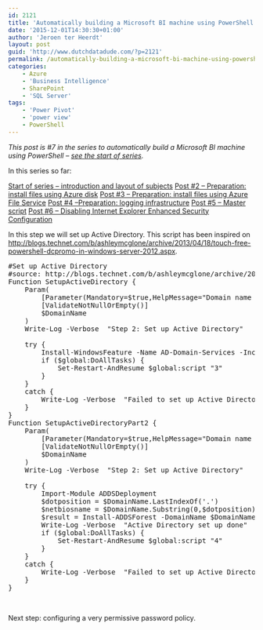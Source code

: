 ```yaml
---
id: 2121
title: 'Automatically building a Microsoft BI machine using PowerShell – Active Directory Setup (post #7)'
date: '2015-12-01T14:30:30+01:00'
author: 'Jeroen ter Heerdt'
layout: post
guid: 'http://www.dutchdatadude.com/?p=2121'
permalink: /automatically-building-a-microsoft-bi-machine-using-powershell-active-directory-setup-post-7/
categories:
    - Azure
    - 'Business Intelligence'
    - SharePoint
    - 'SQL Server'
tags:
    - 'Power Pivot'
    - 'power view'
    - PowerShell
---
```


<em>This post is #7 in the series to automatically build a Microsoft BI machine using PowerShell – <a href="http://www.dutchdatadude.com/automatically-building-a-microsoft-bi-machine-using-powershell-start-of-series/">see the start of series</a>.
</em>

In this series so far:

<a href="http://www.dutchdatadude.com/automatically-building-a-microsoft-bi-machine-using-powershell-start-of-series/">Start of series – introduction and layout of subjects</a>
<a href="http://www.dutchdatadude.com/automatically-building-a-microsoft-bi-machine-using-powershell-preparation-install-files-using-disk-post-2/">Post #2 – Preparation: install files using Azure disk</a>
<a href="http://www.dutchdatadude.com/automatically-building-a-microsoft-bi-machine-using-powershell-preparation-install-files-using-azure-file-service-post-3/">Post #3 – Preparation: install files using Azure File Service</a>
<a href="http://www.dutchdatadude.com/automatically-building-a-microsoft-bi-machine-using-powershell-preparation-logging-infrastructure-post-4/">Post #4 –Preparation: logging infrastructure</a>
<a href="http://www.dutchdatadude.com/automatically-building-a-microsoft-bi-machine-using-powershell-master-script-post-5/">Post #5 – Master script</a>
<a href="http://www.dutchdatadude.com/automatically-building-a-microsoft-bi-machine-using-powershell-disabling-internet-explorer-enhanced-security-configuration-post-6/">Post #6 – Disabling Internet Explorer Enhanced Security Configuration</a>

In this step we will set up Active Directory. This script has been inspired on <a href="http://blogs.technet.com/b/ashleymcglone/archive/2013/04/18/touch-free-powershell-dcpromo-in-windows-server-2012.aspx">http://blogs.technet.com/b/ashleymcglone/archive/2013/04/18/touch-free-powershell-dcpromo-in-windows-server-2012.aspx</a>.
<pre class="lang:c# decode:true ">#Set up Active Directory
#source: http://blogs.technet.com/b/ashleymcglone/archive/2013/04/18/touch-free-powershell-dcpromo-in-windows-server-2012.aspx
Function SetupActiveDirectory {
    Param(
        [Parameter(Mandatory=$true,HelpMessage="Domain name required, please specify in format yyy.zzz")]
        [ValidateNotNullOrEmpty()]
        $DomainName
    )
    Write-Log -Verbose  "Step 2: Set up Active Directory"
    
    try {
        Install-WindowsFeature -Name AD-Domain-Services -IncludeManagementTools
        if ($global:DoAllTasks) {
            Set-Restart-AndResume $global:script "3"
        }
    }
    catch {
        Write-Log -Verbose  "Failed to set up Active Directory. Error: $_.Exception.Message"
    }
}
Function SetupActiveDirectoryPart2 {
    Param(
        [Parameter(Mandatory=$true,HelpMessage="Domain name required, please specify in format yyy.zzz")]
        [ValidateNotNullOrEmpty()]
        $DomainName
    )
    Write-Log -Verbose  "Step 2: Set up Active Directory"
    
    try {
        Import-Module ADDSDeployment
        $dotposition = $DomainName.LastIndexOf('.')
        $netbiosname = $DomainName.Substring(0,$dotposition)
        $result = Install-ADDSForest -DomainName $DomainName -InstallDNS:$true -Confirm:$false -NoRebootOnCompletion:$true -Force:$true -DatabasePath "C:\Windows\NTDS" -DomainMode Win2012R2 -ForestMode Win2012R2 -LogPath "C:\Windows\NTDS" -SysvolPath "C:\Windows\SYSVOL" -DomainNetbiosName $netbiosname
        Write-Log -Verbose  "Active Directory set up done"
        if ($global:DoAllTasks) {
            Set-Restart-AndResume $global:script "4"
        }
    }
    catch {
        Write-Log -Verbose  "Failed to set up Active Directory. Error: $_.Exception.Message"
    }
}</pre>
&nbsp;

Next step: configuring a very permissive password policy.